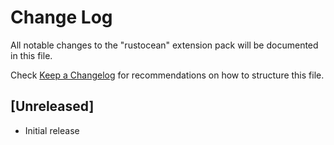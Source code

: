 # Change Log

All notable changes to the "rustocean" extension pack will be documented in this file.

Check [Keep a Changelog](http://keepachangelog.com/) for recommendations on how to structure this file.

## [Unreleased]

- Initial release
